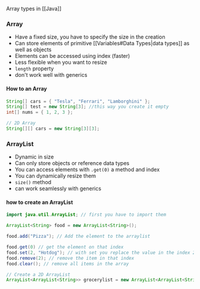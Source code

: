 
Array types in [[Java]]

### Array
- Have a fixed size, you have to specify the size in the creation
- Can store elements of primitive [[Variables#Data Types|data types]] as well as objects
- Elements can be accessed using index (faster)
- Less flexible when you want to resize
- ``length`` property
- don't work well with generics

#### How to an Array

```java
String[] cars = { "Tesla", "Ferrari", "Lamborghini" };
String[] test = new String[3]; //this way you create it empty
int[] nums = { 1, 2, 3 };

// 2D Array
String[][] cars = new String[3][3];
```

### ArrayList
- Dynamic in size
- Can only store objects or reference data types
- You can access elements with ``.get(0)`` a method and index
- You can dynamically resize them
- ``size()`` method
- can work seamlessly with generics

#### how to create an ArrayList

```java
import java.util.ArrayList; // first you have to import them

ArrayList<String> food = new ArrayList<String>();

food.add("Pizza"); // Add the element to the arraylist

food.get(0) // get the element on that index
food.set(2, "Hotdog"); // with set you replace the value in the index 2 with the new one
food.remove(2); // remove the item in that index
food.clear(); // remove all items in the array

// Create a 2D ArrayList
ArrayList<ArrayList<String>> grocerylist = new ArrayList<ArrayList<String>>();
```

